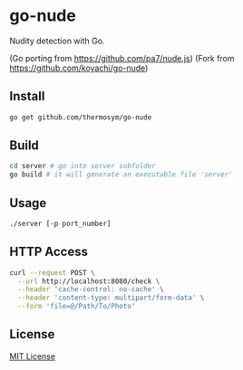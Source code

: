 # go-nude

Nudity detection with Go.

(Go porting from https://github.com/pa7/nude.js)
(Fork from https://github.com/koyachi/go-nude)

## Install
```bash
go get github.com/thermosym/go-nude
```

## Build
```bash
cd server # go into server subfolder
go build # it will generate an executable file 'server'
```

## Usage

```bash
./server [-p port_number]
```

## HTTP Access
```bash
curl --request POST \
  --url http://localhost:8080/check \
  --header 'cache-control: no-cache' \
  --header 'content-type: multipart/form-data' \
  --form 'file=@/Path/To/Photo'
```

## License
[MIT License](LICENSE.txt)
